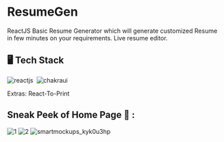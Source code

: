 # ResumeGen
ReactJS Basic Resume Generator which will generate customized Resume in few minutes on your requirements.
Live resume editor.

## 🖥️ Tech Stack

![reactjs](https://img.shields.io/badge/React-20232A?style=for-the-badge&logo=react&logoColor=61DAFB)&nbsp;
![chakraui](https://img.shields.io/badge/Chakra--UI-319795?style=for-the-badge&logo=chakra-ui&logoColor=white)&nbsp;

Extras: React-To-Print


## Sneak  Peek of Home Page 🙈 :
![1](https://github.com/VedantGawande773/Online-Resume-Generator/assets/78690765/d96e6517-d6c2-4515-94d3-58e74f063105)
![2](https://github.com/VedantGawande773/Online-Resume-Generator/assets/78690765/5e202204-392d-4b11-96e9-e085877d3d60)
![smartmockups_kyk0u3hp](https://user-images.githubusercontent.com/64949957/159115313-ae8bf72c-2a79-425d-8520-32b6ba3e0fcf.jpg)



